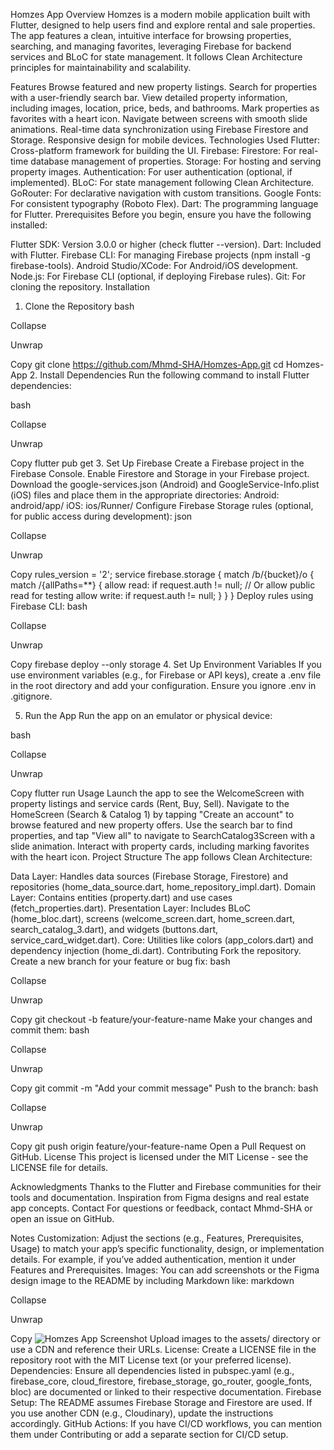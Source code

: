 Homzes App
Overview
Homzes is a modern mobile application built with Flutter, designed to help users find and explore rental and sale properties. The app features a clean, intuitive interface for browsing properties, searching, and managing favorites, leveraging Firebase for backend services and BLoC for state management. It follows Clean Architecture principles for maintainability and scalability.

Features
Browse featured and new property listings.
Search for properties with a user-friendly search bar.
View detailed property information, including images, location, price, beds, and bathrooms.
Mark properties as favorites with a heart icon.
Navigate between screens with smooth slide animations.
Real-time data synchronization using Firebase Firestore and Storage.
Responsive design for mobile devices.
Technologies Used
Flutter: Cross-platform framework for building the UI.
Firebase:
Firestore: For real-time database management of properties.
Storage: For hosting and serving property images.
Authentication: For user authentication (optional, if implemented).
BLoC: For state management following Clean Architecture.
GoRouter: For declarative navigation with custom transitions.
Google Fonts: For consistent typography (Roboto Flex).
Dart: The programming language for Flutter.
Prerequisites
Before you begin, ensure you have the following installed:

Flutter SDK: Version 3.0.0 or higher (check flutter --version).
Dart: Included with Flutter.
Firebase CLI: For managing Firebase projects (npm install -g firebase-tools).
Android Studio/XCode: For Android/iOS development.
Node.js: For Firebase CLI (optional, if deploying Firebase rules).
Git: For cloning the repository.
Installation
1. Clone the Repository
bash

Collapse

Unwrap

Copy
git clone https://github.com/Mhmd-SHA/Homzes-App.git
cd Homzes-App
2. Install Dependencies
Run the following command to install Flutter dependencies:

bash

Collapse

Unwrap

Copy
flutter pub get
3. Set Up Firebase
Create a Firebase project in the Firebase Console.
Enable Firestore and Storage in your Firebase project.
Download the google-services.json (Android) and GoogleService-Info.plist (iOS) files and place them in the appropriate directories:
Android: android/app/
iOS: ios/Runner/
Configure Firebase Storage rules (optional, for public access during development):
json

Collapse

Unwrap

Copy
rules_version = '2';
service firebase.storage {
  match /b/{bucket}/o {
    match /{allPaths=**} {
      allow read: if request.auth != null; // Or allow public read for testing
      allow write: if request.auth != null;
    }
  }
}
Deploy rules using Firebase CLI:
bash

Collapse

Unwrap

Copy
firebase deploy --only storage
4. Set Up Environment Variables
If you use environment variables (e.g., for Firebase or API keys), create a .env file in the root directory and add your configuration. Ensure you ignore .env in .gitignore.

5. Run the App
Run the app on an emulator or physical device:

bash

Collapse

Unwrap

Copy
flutter run
Usage
Launch the app to see the WelcomeScreen with property listings and service cards (Rent, Buy, Sell).
Navigate to the HomeScreen (Search & Catalog 1) by tapping "Create an account" to browse featured and new property offers.
Use the search bar to find properties, and tap "View all" to navigate to SearchCatalog3Screen with a slide animation.
Interact with property cards, including marking favorites with the heart icon.
Project Structure
The app follows Clean Architecture:

Data Layer: Handles data sources (Firebase Storage, Firestore) and repositories (home_data_source.dart, home_repository_impl.dart).
Domain Layer: Contains entities (property.dart) and use cases (fetch_properties.dart).
Presentation Layer: Includes BLoC (home_bloc.dart), screens (welcome_screen.dart, home_screen.dart, search_catalog_3.dart), and widgets (buttons.dart, service_card_widget.dart).
Core: Utilities like colors (app_colors.dart) and dependency injection (home_di.dart).
Contributing
Fork the repository.
Create a new branch for your feature or bug fix:
bash

Collapse

Unwrap

Copy
git checkout -b feature/your-feature-name
Make your changes and commit them:
bash

Collapse

Unwrap

Copy
git commit -m "Add your commit message"
Push to the branch:
bash

Collapse

Unwrap

Copy
git push origin feature/your-feature-name
Open a Pull Request on GitHub.
License
This project is licensed under the MIT License - see the LICENSE file for details.

Acknowledgments
Thanks to the Flutter and Firebase communities for their tools and documentation.
Inspiration from Figma designs and real estate app concepts.
Contact
For questions or feedback, contact Mhmd-SHA or open an issue on GitHub.

Notes
Customization: Adjust the sections (e.g., Features, Prerequisites, Usage) to match your app’s specific functionality, design, or implementation details. For example, if you’ve added authentication, mention it under Features and Prerequisites.
Images: You can add screenshots or the Figma design image to the README by including Markdown like:
markdown

Collapse

Unwrap

Copy
![Homzes App Screenshot](path/to/screenshot.png)
Upload images to the assets/ directory or use a CDN and reference their URLs.
License: Create a LICENSE file in the repository root with the MIT License text (or your preferred license).
Dependencies: Ensure all dependencies listed in pubspec.yaml (e.g., firebase_core, cloud_firestore, firebase_storage, go_router, google_fonts, bloc) are documented or linked to their respective documentation.
Firebase Setup: The README assumes Firebase Storage and Firestore are used. If you use another CDN (e.g., Cloudinary), update the instructions accordingly.
GitHub Actions: If you have CI/CD workflows, you can mention them under Contributing or add a separate section for CI/CD setup.
